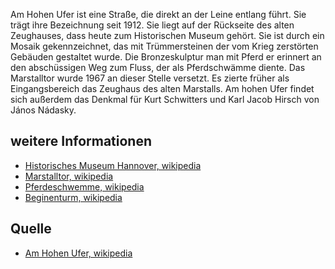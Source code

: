 Am Hohen Ufer ist eine Straße, die direkt an der Leine entlang führt. Sie trägt ihre Bezeichnung seit 1912. 
Sie liegt auf der Rückseite des alten Zeughauses, dass heute zum Historischen Museum gehört.
Sie ist durch ein Mosaik gekennzeichnet, das mit Trümmersteinen der vom Krieg zerstörten Gebäuden gestaltet wurde.
Die Bronzeskulptur man mit Pferd er erinnert an den abschüssigen Weg zum Fluss, der als Pferdschwämme diente. 
Das Marstalltor wurde 1967 an dieser Stelle versetzt. Es zierte früher als Eingangsbereich das Zeughaus des alten Marstalls.
Am hohen Ufer findet sich außerdem das Denkmal für Kurt Schwitters und Karl Jacob Hirsch von János Nádasky.

weitere Informationen
---------------------

* [Historisches Museum Hannover, wikipedia]
* [Marstalltor, wikipedia]
* [Pferdeschwemme, wikipedia]
* [Beginenturm, wikipedia]

Quelle
------

* [Am Hohen Ufer, wikipedia]

[Am Hohen Ufer, wikipedia]: https://de.wikipedia.org/wiki/Am_Hohen_Ufer
[Historisches Museum Hannover, wikipedia]: https://de.wikipedia.org/wiki/Historisches_Museum_Hannover
[Marstalltor, wikipedia]: https://de.wikipedia.org/wiki/Marstalltor
[Pferdeschwemme, wikipedia]: https://de.wikipedia.org/wiki/Pferdeschwemme
[Beginenturm, wikipedia]: https://de.wikipedia.org/wiki/Beginenturm_(Hannover)